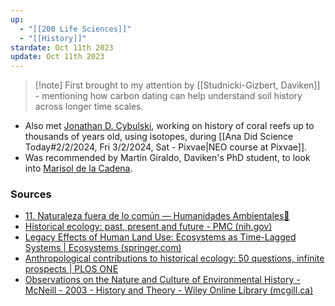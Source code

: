 ```yaml
---
up:
  - "[[200 Life Sciences]]"
  - "[[History]]"
stardate: Oct 11th 2023
update: Oct 11th 2023
---
```

> [!note] First brought to my attention by [[Studnicki-Gizbert, Daviken]] - mentioning how carbon dating can help understand soil history across longer time scales.

- Also met [Jonathan D. Cybulski](https://www.jonathancybulski.com/), working on history of coral reefs up to thousands of years old, using isotopes, during [[Ana Did Science Today#2/2/2024, Fri 3/2/2024, Sat - Pixvae|NEO course at Pixvae]].
- Was recommended by Martín Giraldo, Daviken's PhD student, to look into [Marisol de la Cadena](https://www.marisoldelacadena.com/bio).

### Sources
- [11. Naturaleza fuera de lo común — Humanidades Ambientales🍃](https://www.humanidadesambientales.com/pensar/11-naturaleza-fuera-de-lo-comn)
- [Historical ecology: past, present and future - PMC (nih.gov)](https://www.ncbi.nlm.nih.gov/pmc/articles/PMC5424069/)
- [Legacy Effects of Human Land Use: Ecosystems as Time-Lagged Systems | Ecosystems (springer.com)](https://link.springer.com/article/10.1007/s10021-016-0051-6)
- [Anthropological contributions to historical ecology: 50 questions, infinite prospects | PLOS ONE](https://journals.plos.org/plosone/article?id=10.1371/journal.pone.0171883)
- [Observations on the Nature and Culture of Environmental History - McNeill - 2003 - History and Theory - Wiley Online Library (mcgill.ca)](https://onlinelibrary-wiley-com.proxy3.library.mcgill.ca/doi/full/10.1046/j.1468-2303.2003.00255.x)


